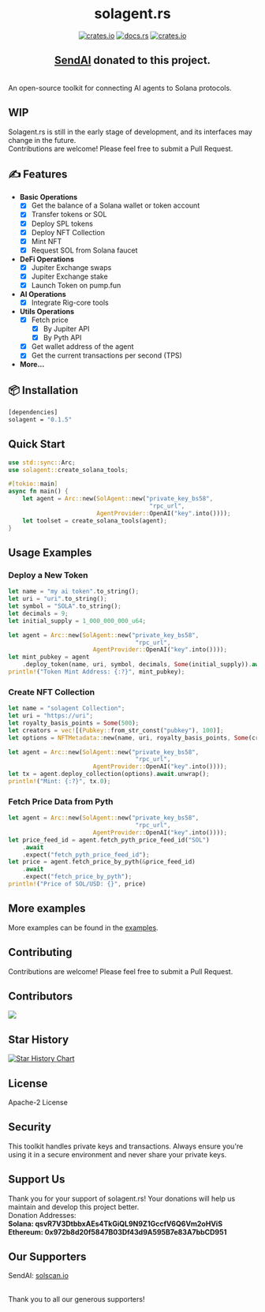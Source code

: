 <div align="center">

# solagent.rs   
  [<img alt="crates.io" src="https://img.shields.io/crates/v/solagent?style=for-the-badge&logo=rust">](https://crates.io/crates/solagent)
  [<img alt="docs.rs" src="https://img.shields.io/docsrs/solagent?style=for-the-badge&logo=docs.rs">](https://docs.rs/solagent)
  [<img alt="crates.io" src="https://img.shields.io/crates/d/solagent?style=for-the-badge&logo=rust">](https://crates.io/crates/solagent)
  
  ## [SendAI](https://www.sendai.fun/) donated to this project.
</div>

</br>
An open-source toolkit for connecting AI agents to Solana protocols.

## WIP
Solagent.rs is still in the early stage of development, and its interfaces may change in the future.  
Contributions are welcome! Please feel free to submit a Pull Request.

## ✍️  Features
- **Basic Operations**  
    - [x] Get the balance of a Solana wallet or token account
    - [x] Transfer tokens or SOL 
    - [x] Deploy SPL tokens
    - [x] Deploy NFT Collection
    - [x] Mint NFT 
    - [x] Request SOL from Solana faucet

- **DeFi Operations**
    - [x] Jupiter Exchange swaps
    - [x] Jupiter Exchange stake
    - [x] Launch Token on pump.fun

- **AI Operations**
    - [x] Integrate Rig-core tools

- **Utils Operations**
    - [x] Fetch price
        - [x] By Jupiter API
        - [x] By Pyth API
    - [x] Get wallet address of the agent
    - [x] Get the current transactions per second (TPS)

- **More...**

## 📦 Installation

```bash
[dependencies]
solagent = "0.1.5"
```

## Quick Start
```rust
use std::sync::Arc;
use solagent::create_solana_tools;

#[tokio::main]
async fn main() {
    let agent = Arc::new(SolAgent::new("private_key_bs58", 
                                        "rpc_url", 
                         AgentProvider::OpenAI("key".into())));
    let toolset = create_solana_tools(agent);
}
```

## Usage Examples
### Deploy a New Token
```rust
let name = "my ai token".to_string();
let uri = "uri".to_string();
let symbol = "SOLA".to_string();
let decimals = 9;
let initial_supply = 1_000_000_000_u64;

let agent = Arc::new(SolAgent::new("private_key_bs58", 
                                    "rpc_url", 
                        AgentProvider::OpenAI("key".into())));
let mint_pubkey = agent
    .deploy_token(name, uri, symbol, decimals, Some(initial_supply)).await;
println!("Token Mint Address: {:?}", mint_pubkey);
```

### Create NFT Collection
```rust
let name = "solagent Collection";
let uri = "https://uri";
let royalty_basis_points = Some(500);
let creators = vec![(Pubkey::from_str_const("pubkey"), 100)];
let options = NFTMetadata::new(name, uri, royalty_basis_points, Some(creators));

let agent = Arc::new(SolAgent::new("private_key_bs58", 
                                    "rpc_url", 
                        AgentProvider::OpenAI("key".into())));
let tx = agent.deploy_collection(options).await.unwrap();
println!("Mint: {:?}", tx.0);
```

### Fetch Price Data from Pyth
```rust
let agent = Arc::new(SolAgent::new("private_key_bs58", 
                                    "rpc_url", 
                        AgentProvider::OpenAI("key".into())));
let price_feed_id = agent.fetch_pyth_price_feed_id("SOL")
    .await
    .expect("fetch_pyth_price_feed_id");
let price = agent.fetch_price_by_pyth(&price_feed_id)
    .await
    .expect("fetch_price_by_pyth");
println!("Price of SOL/USD: {}", price)
```

## More examples
More examples can be found in the [examples](examples/).  

## Contributing

Contributions are welcome! Please feel free to submit a Pull Request.

## Contributors

<a href="https://github.com/zTgx/solagent.rs/graphs/contributors">
  <img src="https://contrib.rocks/image?repo=zTgx/solagent.rs" />
</a>

## Star History

[![Star History Chart](https://api.star-history.com/svg?repos=zTgx/solagent.rs&type=Date)](https://star-history.com/#zTgx/solagent.rs&Date)

## License

Apache-2 License

## Security

This toolkit handles private keys and transactions. Always ensure you're using it in a secure environment and never share your private keys.

## Support Us
Thank you for your support of solagent.rs! Your donations will help us maintain and develop this project better.  
Donation Addresses:  
**Solana: qsvR7V3DtbbxAEs4TkGiQL9N9Z1GccfV6Q6Vm2oHViS**  
**Ethereum: 0x972b8d20f5847B03Df43d9A595B7e83A7bbCD951**  

## Our Supporters  
SendAI: [solscan.io](https://solscan.io/tx/nf3B1zaTZcLuCLVTkLFHuTqjVjLUwXHkCnN3Tdm7PHSDunjJD6tZHYHgijJKbCcchHaxVYWM4uEgieQyLjRBCR4)  

</br>
Thank you to all our generous supporters!  
